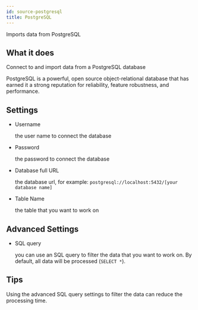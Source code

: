 ```yaml
---
id: source-postgresql
title: PostgreSQL
---
```


Imports data from PostgreSQL

## What it does 

Connect to and import data from a PostgreSQL database

PostgreSQL is a powerful, open source object-relational database that has earned it a strong reputation for reliability, feature robustness, and performance.

## Settings 

* Username

  the user name to connect the database

* Password

  the password to connect the database

* Database full URL

  the database url, for example: `postgresql://localhost:5432/[your database name]`

* Table Name 

  the table that you want to work on

## Advanced Settings

* SQL query
  
  you can use an SQL query to filter the data that you want to work on. By default, all data will be processed (`SELECT *`). 

## Tips

  Using the advanced SQL query settings to filter the data can reduce the processing time.

